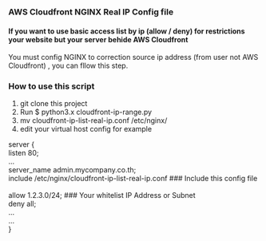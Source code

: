 ### AWS Cloudfront NGINX Real IP Config file ###

#### If you want to use basic access list by ip (allow / deny) for restrictions your website but your server behide AWS Cloudfront
You must config NGINX to correction source ip address (from user not AWS Cloudfront) , you can fllow this step.

### How to use this script
1. git clone this project
2. Run $ python3.x cloudfront-ip-range.py
3. mv cloudfront-ip-list-real-ip.conf /etc/nginx/
4. edit your virtual host config for example

server {<br/>
  listen 80;<br/>
  ...<br/>
  server_name admin.mycompany.co.th;<br/>
  include /etc/nginx/cloudfront-ip-list-real-ip.conf ### Include this config file<br/>
  <br/>
  allow 1.2.3.0/24; ### Your whitelist IP Address or Subnet<br/>
  deny all;<br/>
  ...<br/>
  ...<br/>
}<br/>
  

